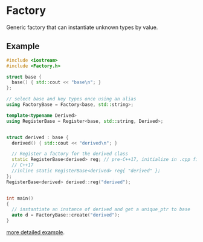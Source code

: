 # Factory
Generic factory that can instantiate unknown types by value.

## Example
```C++
#include <iostream>
#include <Factory.h>

struct base {
  base() { std::cout << "base\n"; }
};

// select base and key types once using an alias
using FactoryBase = Factory<base, std::string>;

template<typename Derived>
using RegisterBase = Register<base, std::string, Derived>;


struct derived : base {
  derived() { std::cout << "derived\n"; }

  // Register a factory for the derived class
  static RegisterBase<derived> reg; // pre-C++17, initialize in .cpp file
  // C++17
  //inline static RegisterBase<derived> reg{ "derived" };
};
RegisterBase<derived> derived::reg("derived");


int main()
{
  // instantiate an instance of derived and get a unique_ptr to base
  auto d = FactoryBase::create("derived");
}
```

[more detailed example](Example/Example).
